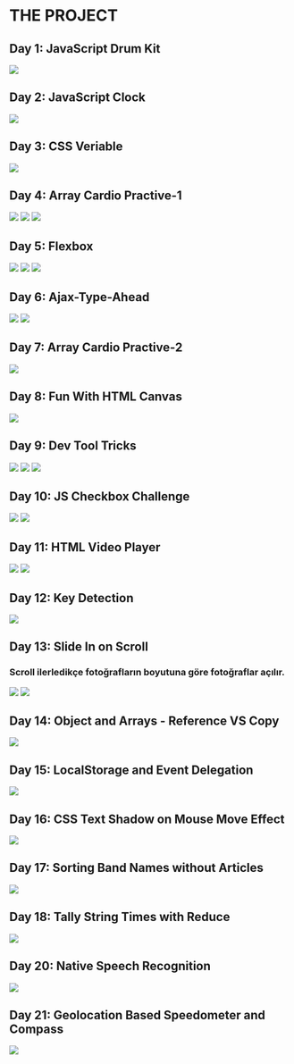 # THE PROJECT

## Day 1: JavaScript Drum Kit
![](Resimler/drum.png)

## Day 2: JavaScript Clock
![](Resimler/clock.png)

## Day 3: CSS Veriable
![](Resimler/css%20veriable.png)

## Day 4: Array Cardio Practive-1
![](Resimler/array-1.png)
![](Resimler/proje4-2.png)
![](Resimler/proje4-3.png)

## Day 5: Flexbox 
![](Resimler/flexbox-1.png)
![](Resimler/flexbox-2.png)
![](Resimler/flexbox-3.png)

## Day 6: Ajax-Type-Ahead
![](Resimler/6-1.png)
![](Resimler/6-2.png)

## Day 7: Array Cardio Practive-2
![](Resimler/7.png)

## Day 8: Fun With HTML Canvas
![](Resimler/8.png)

## Day 9: Dev Tool Tricks
![](Resimler/9-1.png)
![](Resimler/9-2.png)
![](Resimler/9-3.png)

## Day 10: JS Checkbox Challenge
![](Resimler/10-1.png)
![](Resimler/10-2.png)

## Day 11: HTML Video Player 
![](Resimler/11-1.png)
![](Resimler/11-2.png)

## Day 12: Key Detection
![](Resimler/12.png)

## Day 13: Slide In on Scroll 
### Scroll ilerledikçe fotoğrafların boyutuna göre fotoğraflar açılır.
![](Resimler/13-1.png)
![](Resimler/13-2.png)

## Day 14: Object and Arrays - Reference VS Copy
![](Resimler/14.png)

## Day 15: LocalStorage and Event Delegation
![](Resimler/15.png)

## Day 16: CSS Text Shadow on Mouse Move Effect
![](Resimler/16.png)

## Day 17: Sorting Band Names without Articles
![](Resimler/17.png)

## Day 18: Tally String Times with Reduce
![](Resimler/18.png)

## Day 20: Native Speech Recognition
![](Resimler/20.png)

## Day 21: Geolocation Based Speedometer and Compass
![](Resimler/21.png)